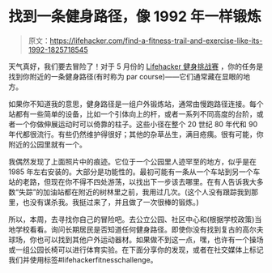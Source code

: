 # 找到一条健身路径，像 1992 年一样锻炼

> 原文：<https://lifehacker.com/find-a-fitness-trail-and-exercise-like-its-1992-1825718545>

天气真好，我们要去冒险了！对于 5 月份的 [Lifehacker 健身挑战赛](https://lifehacker.com/c/lifehacker-fitness-challenge) ，你的任务是找到你附近的一条健身路径(有时称为 par course)——它们通常藏在显眼的地方。



如果你不知道我的意思，健身路径是一组户外锻炼站，通常由慢跑路径连接。每个站都有一些简单的设备，比如一个引体向上的杆，或者一系列不同高度的台阶，或者一个你做伸展运动时可以倚靠的柱子。这些小径在整个 20 世纪 80 年代和 90 年代都很流行。有些仍然维护得很好；其他的杂草丛生，满目疮痍。很有可能，你附近的公园里就有一个。

我偶然发现了上面照片中的痕迹。它位于一个公园里人迹罕至的地方，似乎是在 1985 年左右安装的。大部分是功能性的。最初可能有一条从一个车站到另一个车站的老路，但现在你不得不四处游荡，以找出下一步该去哪里。在有人告诉我大多数“失踪”的加油站都在附近的树林里之前，我用过几次。(这个人没有跟踪我到那里，也没有谋杀我。我挺过来了，并且做了一次很棒的锻炼。)

所以，本周，去寻找你自己的冒险吧。去公立公园、社区中心和(根据学校政策)当地学校看看。询问长期居民是否知道任何健身路径。即使你没有找到复古的高尔夫球场，你也可以找到其他户外运动器材。如果做不到这一点，嘿，也许有一个操场或一组公园长椅可以进行体育实验。在下面分享你的发现，或者在社交媒体上标记我们并使用标签#lifehackerfitnesschallenge。